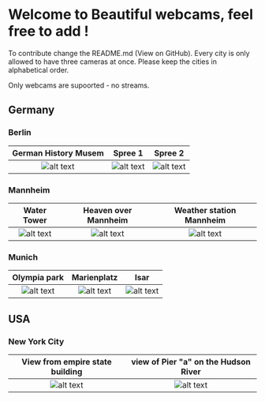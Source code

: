 # Welcome to Beautiful webcams, feel free to add ! 

To contribute change the README.md (View on GitHub). Every city is only allowed to have three cameras at once. Please keep the cities in alphabetical order. 

Only webcams are supoorted - no streams.

## Germany

### Berlin



| German History Musem | Spree 1 | Spree 2 |
:------------:|:--------------------:|:--------------------------:
![alt text](http://www.dhm.de/webkamera/pics/cam1_large.jpg?foo=1509550705922) | ![alt text](https://www.softed.de/webcam/spreebogen.jpg) | ![alt text](http://webcam.finanzen.de/spreecam.jpg)


### Mannheim



| Water Tower | Heaven over Mannheim | Weather station Mannheim |
:------------:|:--------------------:|:--------------------------:
![alt text](https://www.mvv-energie.de/webcam_maritim/MA-Wasserturm.jpg) | ![alt text](http://cam.mannheim-wetter.info/cam1/mannheim-himmel-0.jpg) | ![alt text](http://klymiuk.info/wetter/webcam/webcam/current.jpg)


### Munich 


| Olympia park | Marienplatz | Isar |
:------------:|:--------------------:|:--------------------------:
![alt text](http://www.olympiapark.de/webcamdaten//bild-ot-fest.jpg) | ![alt text](http://blog.muenchen.de/marienplatzcam//marienplatzgross000M.jpg) | ![alt text](http://blog.muenchen.de/flauchercam//WebcamMuenchen.com_exklusiv_fuer_muenchen.de.jpg)

## USA

### New York City

|  View from empire state building | view of Pier "a" on the Hudson River |
:------------:|:--------------------:
![alt text](https://www.511ny.org/map/Cctv/4616533--17) | ![alt text](http://www.erikthered.com/cam/reshcam_current.jpg)


